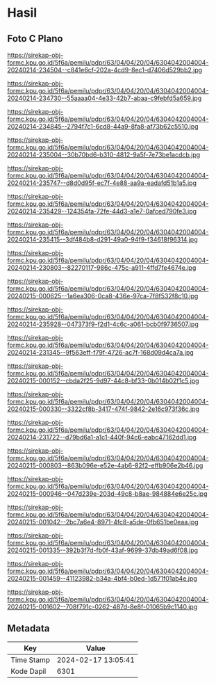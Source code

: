 # Hasil

## Foto C Plano

https://sirekap-obj-formc.kpu.go.id/5f6a/pemilu/pdpr/63/04/04/20/04/6304042004004-20240214-234504--c841e6cf-202a-4cd9-8ec1-d7406d529bb2.jpg

https://sirekap-obj-formc.kpu.go.id/5f6a/pemilu/pdpr/63/04/04/20/04/6304042004004-20240214-234730--55aaaa04-4e33-42b7-abaa-c9febfd5a659.jpg

https://sirekap-obj-formc.kpu.go.id/5f6a/pemilu/pdpr/63/04/04/20/04/6304042004004-20240214-234845--2794f7c1-6cd8-44a9-8fa8-af73b62c5510.jpg

https://sirekap-obj-formc.kpu.go.id/5f6a/pemilu/pdpr/63/04/04/20/04/6304042004004-20240214-235004--30b70bd6-b310-4812-9a5f-7e73be1acdcb.jpg

https://sirekap-obj-formc.kpu.go.id/5f6a/pemilu/pdpr/63/04/04/20/04/6304042004004-20240214-235747--d8d0d95f-ec7f-4e88-aa9a-eadafd51b1a5.jpg

https://sirekap-obj-formc.kpu.go.id/5f6a/pemilu/pdpr/63/04/04/20/04/6304042004004-20240214-235429--124354fa-72fe-44d3-a1e7-0afced790fe3.jpg

https://sirekap-obj-formc.kpu.go.id/5f6a/pemilu/pdpr/63/04/04/20/04/6304042004004-20240214-235415--3df484b8-d291-49a0-94f9-f34618f96314.jpg

https://sirekap-obj-formc.kpu.go.id/5f6a/pemilu/pdpr/63/04/04/20/04/6304042004004-20240214-230803--82270117-986c-475c-a911-4ffd7fe4674e.jpg

https://sirekap-obj-formc.kpu.go.id/5f6a/pemilu/pdpr/63/04/04/20/04/6304042004004-20240215-000625--1a6ea306-0ca8-436e-97ca-7f8f532f8c10.jpg

https://sirekap-obj-formc.kpu.go.id/5f6a/pemilu/pdpr/63/04/04/20/04/6304042004004-20240214-235928--047373f9-f2d1-4c6c-a061-bcb0f9736507.jpg

https://sirekap-obj-formc.kpu.go.id/5f6a/pemilu/pdpr/63/04/04/20/04/6304042004004-20240214-231345--9f563eff-f79f-4726-ac7f-168d09d4ca7a.jpg

https://sirekap-obj-formc.kpu.go.id/5f6a/pemilu/pdpr/63/04/04/20/04/6304042004004-20240215-000152--cbda2f25-9d97-44c8-bf33-0b014b02f1c5.jpg

https://sirekap-obj-formc.kpu.go.id/5f6a/pemilu/pdpr/63/04/04/20/04/6304042004004-20240215-000330--3322cf8b-3417-474f-9842-2e16c973f36c.jpg

https://sirekap-obj-formc.kpu.go.id/5f6a/pemilu/pdpr/63/04/04/20/04/6304042004004-20240214-231722--d79bd6a1-a1c1-440f-94c6-eabc47162dd1.jpg

https://sirekap-obj-formc.kpu.go.id/5f6a/pemilu/pdpr/63/04/04/20/04/6304042004004-20240215-000803--863b096e-e52e-4ab6-82f2-effb906e2b46.jpg

https://sirekap-obj-formc.kpu.go.id/5f6a/pemilu/pdpr/63/04/04/20/04/6304042004004-20240215-000946--047d239e-203d-49c8-b8ae-984884e6e25c.jpg

https://sirekap-obj-formc.kpu.go.id/5f6a/pemilu/pdpr/63/04/04/20/04/6304042004004-20240215-001042--2bc7a6e4-8971-4fc8-a5de-0fb651be0eaa.jpg

https://sirekap-obj-formc.kpu.go.id/5f6a/pemilu/pdpr/63/04/04/20/04/6304042004004-20240215-001335--392b3f7d-fb0f-43af-9699-37db49ad6f08.jpg

https://sirekap-obj-formc.kpu.go.id/5f6a/pemilu/pdpr/63/04/04/20/04/6304042004004-20240215-001459--41123982-b34a-4bf4-b0ed-1d571f01ab4e.jpg

https://sirekap-obj-formc.kpu.go.id/5f6a/pemilu/pdpr/63/04/04/20/04/6304042004004-20240215-001602--708f791c-0262-487d-8e8f-01065b9c1140.jpg


## Metadata

| Key        | Value               |
| ---------- | ------------------- |
| Time Stamp | 2024-02-17 13:05:41 |
| Kode Dapil | 6301                |



